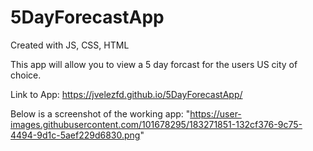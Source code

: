 # 5DayForecastApp
Created with JS, CSS, HTML


This app will allow you to view a 5 day forcast for the users US city of choice. 

Link to App: https://jvelezfd.github.io/5DayForecastApp/



Below is a screenshot of the working app:
"https://user-images.githubusercontent.com/101678295/183271851-132cf376-9c75-4494-9d1c-5aef229d6830.png"

